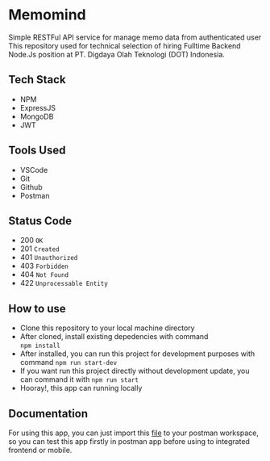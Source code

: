 # Memomind 
Simple RESTFul API service for manage memo data from authenticated user   
This repository used for technical selection of hiring Fulltime Backend Node.Js position at PT. Digdaya Olah Teknologi (DOT) Indonesia.   
## Tech Stack
  * NPM
  * ExpressJS
  * MongoDB 
  * JWT
## Tools Used 
  * VSCode
  * Git
  * Github
  * Postman
## Status Code  
  * 200 `OK`
  * 201 `Created`
  * 401 `Unauthorized`
  * 403 `Forbidden`
  * 404 `Not Found`
  * 422 `Unprocessable Entity`
## How to use   
  * Clone this repository to your local machine directory   
  * After cloned, install existing depedencies with command     
  `npm install`
  * After installed, you can run this project for development purposes with command `npm run start-dev`  
  * If you want run this project directly without development update, you can command it with `npm run start`
  * Hooray!, this app can running locally   
## Documentation    
For using this app, you can just import this [file](memomind.postman_collection.json) to your postman workspace, so you can test this app firstly in postman app before using to integrated frontend or mobile. 